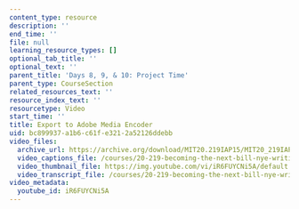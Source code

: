 ```yaml
---
content_type: resource
description: ''
end_time: ''
file: null
learning_resource_types: []
optional_tab_title: ''
optional_text: ''
parent_title: 'Days 8, 9, & 10: Project Time'
parent_type: CourseSection
related_resources_text: ''
resource_index_text: ''
resourcetype: Video
start_time: ''
title: Export to Adobe Media Encoder
uid: bc899937-a1b6-c61f-e321-2a52126ddebb
video_files:
  archive_url: https://archive.org/download/MIT20.219IAP15/MIT20_219IAP15_D10P1_300k.mp4
  video_captions_file: /courses/20-219-becoming-the-next-bill-nye-writing-and-hosting-the-educational-show-january-iap-2015/00f7d977dedc52a589bab657d900348a_iR6FUYCNi5A.vtt
  video_thumbnail_file: https://img.youtube.com/vi/iR6FUYCNi5A/default.jpg
  video_transcript_file: /courses/20-219-becoming-the-next-bill-nye-writing-and-hosting-the-educational-show-january-iap-2015/ff976a1ccfda5aa5027a5f6f232d763c_iR6FUYCNi5A.pdf
video_metadata:
  youtube_id: iR6FUYCNi5A
---
```

